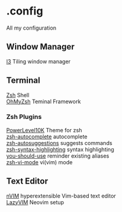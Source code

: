# .config

All my configuration

## Window Manager

[I3](https://i3wm.org/) Tiling window manager

## Terminal

[Zsh](https://www.zsh.org/) Shell  
[OhMyZsh](https://ohmyz.sh/) Teminal Framework

### Zsh Plugins

[PowerLevel10K](https://github.com/romkatv/powerlevel10k) Theme for zsh  
[zsh-autocomplete](https://github.com/marlonrichert/zsh-autocomplete) autocomplete  
[zsh-autosuggestions](https://github.com/zsh-users/zsh-autosuggestions) suggests commands  
[zsh-syntax-highlighting](https://github.com/zsh-users/zsh-syntax-highlighting) syntax highlighting  
[you-should-use](https://github.com/MichaelAquilina/zsh-you-should-use) reminder existing aliases  
[zsh-vi-mode](https://github.com/jeffreytse/zsh-vi-mode) vi(vim) mode

## Text Editor

[nVIM](https://neovim.io/) hyperextensible Vim-based text editor  
[LazyVIM](https://www.lazyvim.org/) Neovim setup

